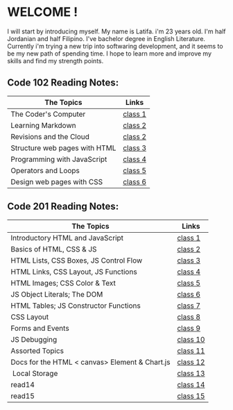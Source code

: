 # WELCOME !

I will start by introducing myself. My name is Latifa. i'm 23 years old. I'm half Jordanian and half Filipino. I've bachelor degree in English Literature. Currently i'm trying a new trip into softwaring development, and it seems to be my new path of spending time. I hope to learn more and improve my skills and find my strength points.

<h2> Code 102 Reading Notes: </h2>

| The Topics | Links                                                                             |
| ---------- | --------------------------------------------------------------------------------- |
| The Coder's Computer           | [class 1](102/read01.md)  |
| Learning Markdown	             | [class 2](102/read02a.md) |
| Revisions and the Cloud        | [class 2](102/read02b.md) |
| Structure web pages with HTML  | [class 3](102/read03.md)  |
| Programming with JavaScript	 | [class 4](102/read04.md)  |
| Operators and Loops	         | [class 5](102/read05.md)  |
| Design web pages with CSS	     | [class 6](102/read06.md)  |

<h2> Code 201 Reading Notes: </h2>

| The Topics | Links                                                                             |
| ---------- | --------------------------------------------------------------------------------- |
| Introductory HTML and JavaScript   | [class 1](201/class01.md) |
| Basics of HTML, CSS & JS           | [class 2](201/class02.md)  |
| HTML Lists, CSS Boxes, JS Control Flow | [class 3](201/class03.md)  |
| HTML Links, CSS Layout, JS Functions   | [class 4](201/class04.md)  |
| HTML Images; CSS Color & Text      | [class 5](201/class05.md)  |
| JS Object Literals; The DOM        | [class 6](201/class06.md)  |
| HTML Tables; JS Constructor Functions  | [class 7](201/class07.md)  |
| CSS Layout                            | [class 8](201/class08.md)  |
| Forms and Events                   | [class 9](201/class09.md)  |
| JS Debugging                     | [class 10](201/class10.md) |  
| Assorted Topics                  | [class 11](201/class11.md) |
| Docs for the HTML < canvas> Element & Chart.js    | [class 12](201/class12.md) |
|  Local Storage                     | [class 13](201/class13.md) |
| read14                             | [class 14](201/read14.md) |
| read15                             | [class 15](201/read15.md) |